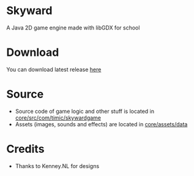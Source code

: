 # Skyward
A Java 2D game engine made with libGDX for school

# Download
You can download latest release [here](https://github.com/Timic3/skyward/releases/tag/1.0)

# Source
- Source code of game logic and other stuff is located in [core/src/com/timic/skywardgame](https://github.com/Timic3/skyward/tree/master/core/src/com/timic/skywardgame)
- Assets (images, sounds and effects) are located in [core/assets/data](https://github.com/Timic3/skyward/tree/master/core/assets/data)

# Credits
- Thanks to Kenney.NL for designs
